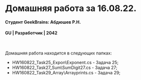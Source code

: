 # Домашняя работа за 16.08.22.
#### Студент GeekBrains: Абдюшев Р.Н.
#### GU | Разработчик | 2042
<br>

Домашняя работа находится в следующих папках:
* HW160822_Task25_Expon\Exponent.cs - Задача 25;
* HW160822_Task27_Sum\SumDigit27.cs - Задача 27;
* HW160822_Task29_Array\Arrayprints.cs - Задача 29;
